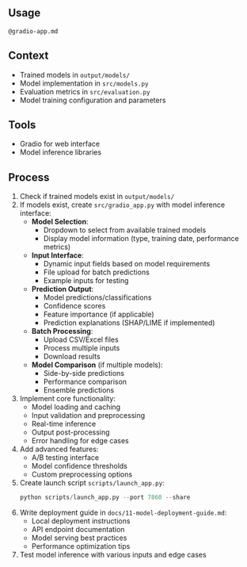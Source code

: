 ## Usage

`@gradio-app.md`

## Context

- Trained models in `output/models/`
- Model implementation in `src/models.py`
- Evaluation metrics in `src/evaluation.py`
- Model training configuration and parameters

## Tools

- Gradio for web interface
- Model inference libraries

## Process

1. Check if trained models exist in `output/models/`
2. If models exist, create `src/gradio_app.py` with model inference interface:
   - **Model Selection**:
     - Dropdown to select from available trained models
     - Display model information (type, training date, performance metrics)
   - **Input Interface**:
     - Dynamic input fields based on model requirements
     - File upload for batch predictions
     - Example inputs for testing
   - **Prediction Output**:
     - Model predictions/classifications
     - Confidence scores
     - Feature importance (if applicable)
     - Prediction explanations (SHAP/LIME if implemented)
   - **Batch Processing**:
     - Upload CSV/Excel files
     - Process multiple inputs
     - Download results
   - **Model Comparison** (if multiple models):
     - Side-by-side predictions
     - Performance comparison
     - Ensemble predictions
3. Implement core functionality:
   - Model loading and caching
   - Input validation and preprocessing
   - Real-time inference
   - Output post-processing
   - Error handling for edge cases
4. Add advanced features:
   - A/B testing interface
   - Model confidence thresholds
   - Custom preprocessing options
5. Create launch script `scripts/launch_app.py`:
   ```python
   python scripts/launch_app.py --port 7860 --share
   ```
6. Write deployment guide in `docs/11-model-deployment-guide.md`:
   - Local deployment instructions
   - API endpoint documentation
   - Model serving best practices
   - Performance optimization tips
7. Test model inference with various inputs and edge cases